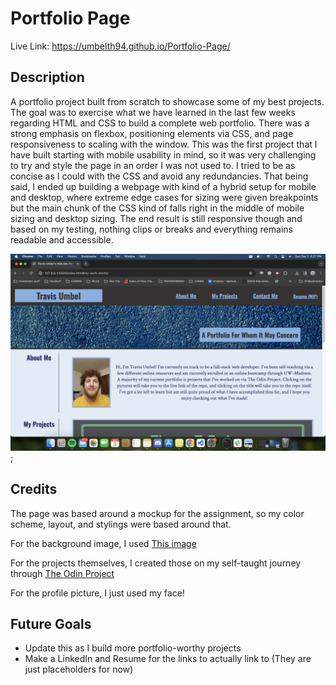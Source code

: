 # Portfolio Page
Live Link: https://umbelth94.github.io/Portfolio-Page/
## Description
A portfolio project built from scratch to showcase some of my best projects.  The goal was to exercise what we have learned in the last few weeks regarding HTML and CSS to build a complete web portfolio.  There was a strong emphasis on flexbox, positioning elements via CSS, and page responsiveness to scaling with the window.  This was the first project that I have built starting with mobile usability in mind, so it was very challenging to try and style the page in an order I was not used to.  I tried to be as concise as I could with the CSS and avoid any redundancies.  That being said, I ended up building a webpage with kind of a hybrid setup for mobile and desktop, where extreme edge cases for sizing were given breakpoints but the main chunk of the CSS kind of falls right in the middle of mobile sizing and desktop sizing.  The end result is still responsive though and based on my testing, nothing clips or breaks and everything remains readable and accessible.  

![Screenshot of the webpage](/Screenshot%202023-12-03%20at%206.27.56%20PM.png?raw=true "Page Screenshot");


## Credits

The page was based around a mockup for the assignment, so my color scheme, layout, and stylings were based around that.  

For the background image, I used [This image](https://www.freepik.com/free-photo/blue-paint-wall-background-texture_2791913.htm?query=texture%20background#from_view=detail_alsolike)

For the projects themselves, I created those on my self-taught journey through [The Odin Project](https://www.theodinproject.com/)

For the profile picture, I just used my face!  


## Future Goals
- Update this as I build more portfolio-worthy projects
- Make a LinkedIn and Resume for the links to actually link to (They are just placeholders for now)